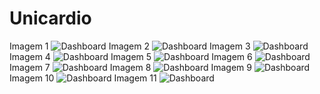 # Unicardio
Imagem 1
![Dashboard](https://github.com/Montfel/UniCardio/blob/8c74ffd1a9f4e6540125e0e973b9f5deb8646c04/docs/lab.%20Eng/Web%201920%20%E2%80%93%201.png)
Imagem 2
![Dashboard](https://github.com/Montfel/UniCardio/blob/main/docs/lab.%20Eng/Web%201920%20%E2%80%93%2010.png)
Imagem 3
![Dashboard](https://github.com/Montfel/UniCardio/blob/main/docs/lab.%20Eng/Web%201920%20%E2%80%93%2011.png)
Imagem 4
![Dashboard](https://github.com/Montfel/UniCardio/blob/main/docs/lab.%20Eng/Web%201920%20%E2%80%93%202.png)
Imagem 5
![Dashboard](https://github.com/Montfel/UniCardio/blob/main/docs/lab.%20Eng/Web%201920%20%E2%80%93%203.png)
Imagem 6
![Dashboard](https://github.com/Montfel/UniCardio/blob/main/docs/lab.%20Eng/Web%201920%20%E2%80%93%204.png)
Imagem 7
![Dashboard](https://github.com/Montfel/UniCardio/blob/main/docs/lab.%20Eng/Web%201920%20%E2%80%93%205.png)
Imagem 8
![Dashboard](https://github.com/Montfel/UniCardio/blob/main/docs/lab.%20Eng/Web%201920%20%E2%80%93%206.png)
Imagem 9
![Dashboard](https://github.com/Montfel/UniCardio/blob/main/docs/lab.%20Eng/Web%201920%20%E2%80%93%207.png)
Imagem 10
![Dashboard](https://github.com/Montfel/UniCardio/blob/main/docs/lab.%20Eng/Web%201920%20%E2%80%93%208.png)
Imagem 11
![Dashboard](https://github.com/Montfel/UniCardio/blob/main/docs/lab.%20Eng/Web%201920%20%E2%80%93%209.png)


